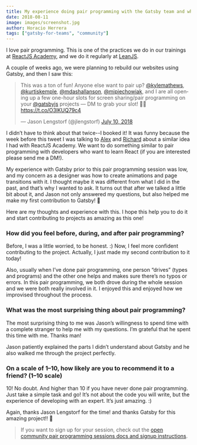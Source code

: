 ```yaml
---
title: My experience doing pair programming with the Gatsby team and why you should do it
date: 2018-08-11
image: images/screenshot.jpg
author: Horacio Herrera
tags: ["gatsby-for-teams", "community"]
---
```


I love pair programming. This is one of the practices we do in our trainings at [ReactJS Academy](https://reactjs.academy?utm_source=social&utm_medium=medium&utm_campaign=horacio-gatsby-post&utm_term=reactjs-academy), and we do it regularly at [LeanJS](https://leanjs.com?utm_source=social&utm_medium=medium&utm_campaign=horacio-gatsby-post&utm_term=leanjs).

A couple of weeks ago, we were planning to rebuild our websites using Gatsby, and then I saw this:

<blockquote class="twitter-tweet" data-lang="en"><p lang="en" dir="ltr">This was a ton of fun! Anyone else want to pair up? <a href="https://twitter.com/kylemathews?ref_src=twsrc%5Etfw">@kylemathews</a>, <a href="https://twitter.com/kurtiskemple?ref_src=twsrc%5Etfw">@kurtiskemple</a>, <a href="https://twitter.com/mdashallanson?ref_src=twsrc%5Etfw">@mdashallanson</a>, <a href="https://twitter.com/mipiechowiak?ref_src=twsrc%5Etfw">@mipiechowiak</a>, and I are all opening up a few one-hour slots for screen sharing/pair programming on your <a href="https://twitter.com/gatsbyjs?ref_src=twsrc%5Etfw">@gatsbyjs</a> projects — DM to grab your slot! 💪💜 <a href="https://t.co/O3lKUQ79c4">https://t.co/O3lKUQ79c4</a></p>&mdash; Jason Lengstorf (@jlengstorf) <a href="https://twitter.com/jlengstorf/status/1016721019376025600?ref_src=twsrc%5Etfw">July 10, 2018</a></blockquote>

I didn’t have to think about that twice--I booked it! It was funny because the week before this tweet I was talking to [Alex](https://twitter.com/alex_lobera) and [Richard](https://twitter.com/ric9176) about a similar idea I had with ReactJS Academy. We want to do something similar to pair programming with developers who want to learn React (if you are interested please send me a DM!).

My experience with Gatsby prior to this pair programming session was low, and my concern as a designer was how to create animations and page transitions with it. I thought maybe it was different from what I did in the past, and that’s why I wanted to ask. It turns out that after we talked a little bit about it, and Jason not only answered my questions, but also helped me make my first contribution to Gatsby! 🎉

Here are my thoughts and experience with this. I hope this help you to do it and start contributing to projects as amazing as this one!

### How did you feel before, during, and after pair programming?

Before, I was a little worried, to be honest. :) Now, I feel more confident contributing to the project. Actually, I just made my second contribution to it today!

Also, usually when I’ve done pair programming, one person “drives” (types and programs) and the other one helps and makes sure there’s no typos or errors. In this pair programming, we both drove during the whole session and we were both really involved in it. I enjoyed this and enjoyed how we improvised throughout the process.

### What was the most surprising thing about pair programming?

The most surprising thing to me was Jason’s willingness to spend time with a complete stranger to help me with my questions. I’m grateful that he spent this time with me. Thanks man!

Jason patiently explained the parts I didn’t understand about Gatsby and he also walked me through the project perfectly.

### On a scale of 1–10, how likely are you to recommend it to a friend? (1–10 scale)

10! No doubt. And higher than 10 if you have never done pair programming. Just take a simple task and go! It’s not about the code you will write, but the experience of developing with an expert. It’s just amazing. :)

Again, thanks Jason Lengstorf for the time! and thanks Gatsby for this amazing project!! 🎉

> If you want to sign up for your session, check out the [open community pair programming sessions docs and signup instructions](/contributing/pair-programming/).
